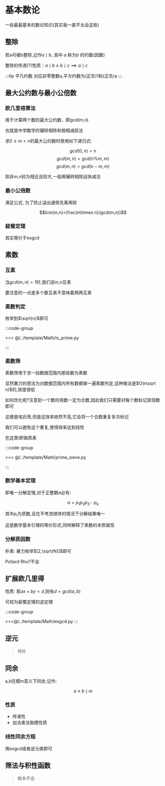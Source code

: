 # 基本数论

一些最最基本的数论知识(其实我一直不太会这些)

## 整除

若a可被b整除,记作$a\mid b$, 其中 $a \text{ 称为} b$ 的约数(因数)

整除的传递(?)性质：$a\mid b\land b\mid c\implies a\mid c$

:::tip 平凡约数
对应非零整数a,平方约数为(正负)1和(正负)a
:::

## 最大公约数与最小公倍数

### 欧几里得算法

用于计算两个数的最大公约数，即gcd(m,n)

也就是中学数学的辗转相除和根相减损法

求$0 ≤ m < n$的最大公约数时使用如下递归式:

$$gcd(0,n)=n$$
$$gcd(m,n)=gcd(n\%m,m)$$
$$gcd(m,n)=gcd(n-m,m)$$
  

除非m,n较为相近且较大,一般用辗转相除远快减法

### 最小公倍数

满足公式, 为了防止溢出通常先乘再除

$$lcm(m,n)=\frac{m\times n}{gcd(m,n)}$$

### 裴蜀定理

其实等价于exgcd


## 素数

### 互素
当$gcd(m,n)=1$时,我们说m,n互素

要注意的一点是多个数互素不意味着两两互素

### 素数判定

枚举到$\sqrt{n}$即可

:::code-group

<<< @/../template/Math/is_prime.py

:::


### 素数筛

素数筛用于求一段数据范围内那些数为素数

显然暴力的想法为对数据范围内所有数都做一遍素数判定,这种做法是$O(n\sqrt n)$的,效度很低

如何优化呢?注意到一个数的倍数一定为合数,因此我们只需要对每个数标记其倍数即可

这便是埃氏筛,但是这效率依然不高,它会将一个合数重复多次标记

我们可以避免这个重复,使得效率达到线性

在这里i即做质素

:::code-group

<<< @/../template/Math/prime_sieve.py

:::



### 数学基本定理

即唯一分解定理,对于正整数$a$必有:

$$a=p_1p_2p_3\dotsb p_k$$

其中$p_i$为质数,且在不考虑顺序的情况下分解结果唯一

这是数学基本引理的等价形式,同样解释了素数的本质属性

### 分解质因数
朴素: 暴力枚举$[2,\sqrt{N}]$即可  

Pollard Rho?不会

## 扩展欧几里得

性质: 若$ax+by=d$,则有$d=gcd(a,b)$

可视为裴蜀定理的逆定理

:::code-group

<<<@/../template/Math/exgcd.py
:::

## 逆元

> 待补

## 同余

a,b在模m意义下同余,记作:

$$a\equiv b \mid m$$

### 性质

- 传递性
- 加法乘法取模性质


### 线性同余方程

用exgcd或者逆元做即可



## 筛法与积性函数

> 根本不会